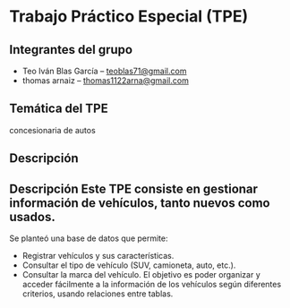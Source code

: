 # Trabajo Práctico Especial (TPE)

## Integrantes del grupo
- Teo Iván Blas García – teoblas71@gmail.com
- thomas arnaiz – thomas1122arna@gmail.com

## Temática del TPE
concesionaria de autos

## Descripción
## Descripción Este TPE consiste en gestionar información de vehículos, tanto nuevos como usados. 
Se planteó una base de datos que permite: 
- Registrar vehículos y sus características.
- Consultar el tipo de vehículo (SUV, camioneta, auto, etc.).
- Consultar la marca del vehículo.
El objetivo es poder organizar y acceder fácilmente a la información de los vehículos según diferentes criterios, usando relaciones entre tablas.
